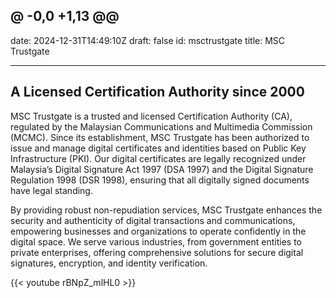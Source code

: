 @ -0,0 +1,13 @@
---
date: 2024-12-31T14:49:10Z
draft: false
id: msctrustgate
title: MSC Trustgate

---

## A Licensed Certification Authority since 2000

MSC Trustgate is a trusted and licensed Certification Authority (CA), regulated by the Malaysian Communications and Multimedia Commission (MCMC). Since its establishment, MSC Trustgate has been authorized to issue and manage digital certificates and identities based on Public Key Infrastructure (PKI). Our digital certificates are legally recognized under Malaysia’s Digital Signature Act 1997 (DSA 1997) and the Digital Signature Regulation 1998 (DSR 1998), ensuring that all digitally signed documents have legal standing.

By providing robust non-repudiation services, MSC Trustgate enhances the security and authenticity of digital transactions and communications, empowering businesses and organizations to operate confidently in the digital space. We serve various industries, from government entities to private enterprises, offering comprehensive solutions for secure digital signatures, encryption, and identity verification.

{{< youtube rBNpZ_mlHL0 >}}
